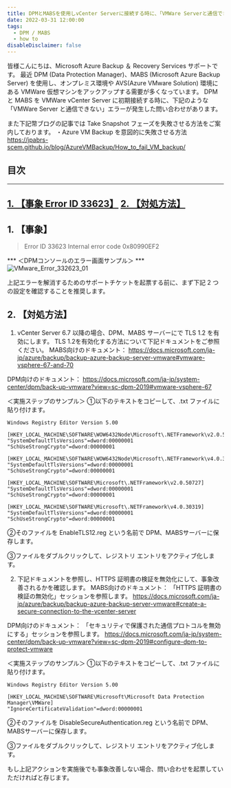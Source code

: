 ```yaml
---
title: DPMとMABSを使用しvCenter Serverに接続する時に、「VMWare Serverと通信できない」Error 33623 が発生した場合の対処方法
date: 2022-03-31 12:00:00
tags:
  - DPM / MABS 
  - how to
disableDisclaimer: false
---
```


<!-- more -->
皆様こんにちは、Microsoft Azure Backup ＆ Recovery Services サポートです。
最近 DPM (Data Protection Manager)、MABS (Microsoft Azure Backup Server) を使用し、オンプレミス環境や AVS(Azure VMware Solution) 環境にある VMWare 仮想マシンをアックアップする需要が多くなっています。
DPM と MABS を VMWare vCenter Server に初期接続する時に、下記のような「VMWare Server と通信できない」エラーが発生した問い合わせがあります。

また下記幣ブログの記事では Take Snapshot フェーズを失敗させる方法をご案内しております。
・Azure VM Backup を意図的に失敗させる方法
https://jpabrs-scem.github.io/blog/AzureVMBackup/How_to_fail_VM_backup/

## 目次
-----------------------------------------------------------
[1. 【事象 Error ID 33623】](#1)
[2. 【対処方法】](#2)
-----------------------------------------------------------



## 1. 【事象】<a id="1"></a>
>Error ID 33623 
>Internal error code 0x80990EF2 

*** ＜DPMコンソールのエラー画面サンプル＞ ***
![VMware_Error_332623_01](https://user-images.githubusercontent.com/71251920/161022695-3e7da576-4708-442b-800a-45d94a32f307.png)





上記エラーを解消するためのサポートチケットを起票する前に、まず下記 2 つの設定を確認することを推奨します。

## 2. 【対処方法】<a id="2"></a>
1. vCenter Server 6.7 以降の場合、DPM、MABS サーバーにで TLS 1.2 を有効にします。
TLS 1.2を有効化する方法について下記ドキュメントをご参照ください。
 MABS向けのドキュメント：
https://docs.microsoft.com/ja-jp/azure/backup/backup-azure-backup-server-vmware#vmware-vsphere-67-and-70

DPM向けのドキュメント：
https://docs.microsoft.com/ja-jp/system-center/dpm/back-up-vmware?view=sc-dpm-2019#vmware-vsphere-67

＜実施ステップのサンプル＞
①以下のテキストをコピーして、.txt ファイルに貼り付けます。
```
Windows Registry Editor Version 5.00

[HKEY_LOCAL_MACHINE\SOFTWARE\WOW6432Node\Microsoft\.NETFramework\v2.0.50727]
"SystemDefaultTlsVersions"=dword:00000001
"SchUseStrongCrypto"=dword:00000001

[HKEY_LOCAL_MACHINE\SOFTWARE\WOW6432Node\Microsoft\.NETFramework\v4.0.30319]
"SystemDefaultTlsVersions"=dword:00000001
"SchUseStrongCrypto"=dword:00000001

[HKEY_LOCAL_MACHINE\SOFTWARE\Microsoft\.NETFramework\v2.0.50727]
"SystemDefaultTlsVersions"=dword:00000001
"SchUseStrongCrypto"=dword:00000001

[HKEY_LOCAL_MACHINE\SOFTWARE\Microsoft\.NETFramework\v4.0.30319]
"SystemDefaultTlsVersions"=dword:00000001
"SchUseStrongCrypto"=dword:00000001
```
②そのファイルを EnableTLS12.reg という名前で DPM、MABSサーバーに保存します。

③ファイルをダブルクリックして、レジストリ エントリをアクティブ化します。



2. 下記ドキュメントを参照し、HTTPS 証明書の検証を無効化にして、事象改善されるかを確認します。
 MABS向けのドキュメント：
「HTTPS 証明書の検証の無効化」セッションを参照します。
https://docs.microsoft.com/ja-jp/azure/backup/backup-azure-backup-server-vmware#create-a-secure-connection-to-the-vcenter-server

DPM向けのドキュメント：
「セキュリティで保護された通信プロトコルを無効にする」セッションを参照します。
https://docs.microsoft.com/ja-jp/system-center/dpm/back-up-vmware?view=sc-dpm-2019#configure-dpm-to-protect-vmware

＜実施ステップのサンプル＞
①以下のテキストをコピーして、.txt ファイルに貼り付けます。
```
Windows Registry Editor Version 5.00

[HKEY_LOCAL_MACHINE\SOFTWARE\Microsoft\Microsoft Data Protection Manager\VMWare]
"IgnoreCertificateValidation"=dword:00000001
```

②そのファイルを DisableSecureAuthentication.reg という名前で DPM、MABSサーバーに保存します。

③ファイルをダブルクリックして、レジストリ エントリをアクティブ化します。



もし上記アクションを実施後でも事象改善しない場合、問い合わせを起票していただければと存じます。
